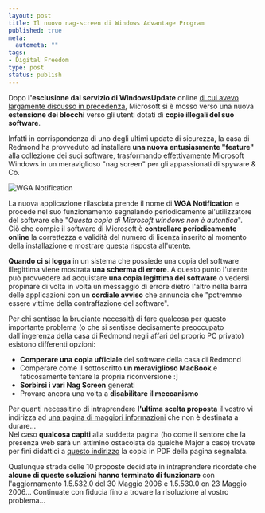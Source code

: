 ```yaml
--- 
layout: post
title: Il nuovo nag-screen di Windows Advantage Program
published: true
meta: 
  autometa: ""
tags: 
- Digital Freedom
type: post
status: publish
---
```

Dopo **l'esclusione dal servizio di WindowsUpdate** online [di cui avevo largamente discusso in precedenza](http://www.lastknight.com/2005/07/29/microsoft-genuine-advantage-craccato-in-24-ore/), Microsoft si è mosso verso una nuova **estensione dei blocchi** verso gli utenti dotati di **copie illegali del suo software**.  

Infatti in corrispondenza di uno degli ultimi update di sicurezza, la casa di Redmond ha provveduto ad installare **una nuova entusiasmente "feature"** alla collezione dei suoi software, trasformando effettivamente Microsoft Windows in un meraviglioso "nag screen" per gli appassionati di spyware & Co.  

![WGA Notification](/download/20060603_WGA.jpg)

La nuova applicazione rilasciata prende il nome di **WGA Notification** e procede nel suo funzionamento segnalando periodicamente al'utilizzatore del software che "*Questa copia di Microsoft windows non è autentica*".  
Ciò che compie il software di Microsoft è **controllare periodicamente online** la correttezza e validità del numero di licenza inserito al momento della installazione e mostrare questa risposta all'utente.  

**Quando ci si logga** in un sistema che possiede una copia del software illegittima viene mostrata **una scherma di errore**. A questo punto l'utente può provvedere ad acquistare **una copia legittima del software** o vedersi propinare di volta in volta un messaggio di errore dietro l'altro nella barra delle applicazioni con un **cordiale avviso** che annuncia che "potremmo essere vittime della contraffazione del software".

Per chi sentisse la bruciante necessità di fare qualcosa per questo importante problema (o che si sentisse decisamente preoccupato dall'ingerenza della casa di Redmond negli affari del proprio PC privato) esistono differenti opzioni:

* **Comperare una copia ufficiale** del software della casa di Redmond
* Comperare come il sottoscritto **un meraviglioso MacBook** e faticosamente tentare la propria riconversione :]
* **Sorbirsi i vari Nag Screen** generati
* Provare ancora una volta a **disabilitare il meccanismo**

Per quanti necessitino di intraprendere **l'ultima scelta proposta** il vostro vi indirizza ad [una pagina di maggiori informazioni](http://www.mydigitallife.info/2006/04/26/disable-and-remove-windows-genuine-advantage-notifications-nag-screen/) che non è destinata a durare...  
Nel caso **qualcosa capiti** alla suddetta pagina (ho come il sentore che la presenza web sarà un attimino ostacolata da qualche Major a caso) trovate per fini didattici a [questo indirizzo](http://www.megaupload.com/it/?d=3RKG5MF9) la copia in PDF della pagina segnalata.  

Qualunque strada delle 10 proposte decidiate in intraprendere ricordate che **alcune di queste soluzioni hanno terminato di funzionare** con l'aggiornamento 1.5.532.0 del 30 Maggio 2006 e 1.5.530.0 on 23 Maggio 2006... Continuate con fiducia fino a trovare la risoluzione al vostro problema...

 
